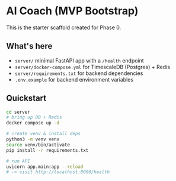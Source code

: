# AI Coach (MVP Bootstrap)

This is the starter scaffold created for Phase 0.

## What's here
- `server/` minimal FastAPI app with a `/health` endpoint
- `server/docker-compose.yml` for TimescaleDB (Postgres) + Redis
- `server/requirements.txt` for backend dependencies
- `.env.example` for backend environment variables

## Quickstart
```bash
cd server
# bring up DB + Redis
docker compose up -d

# create venv & install deps
python3 -m venv venv
source venv/bin/activate
pip install -r requirements.txt

# run API
uvicorn app.main:app --reload
# -> visit http://localhost:8000/health
```
